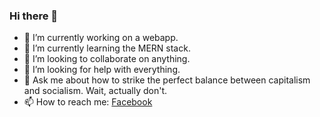 ### Hi there 👋


- 🔭 I’m currently working on a webapp.
- 🌱 I’m currently learning the MERN stack.
- 👯 I’m looking to collaborate on anything.
- 🤔 I’m looking for help with everything.
- 💬 Ask me about how to strike the perfect balance between capitalism and socialism. Wait, actually don't.
- 📫 How to reach me: [Facebook](https://www.facebook.com/adi.v2.0/)


